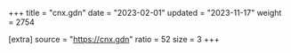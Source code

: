 +++
title = "cnx.gdn"
date = "2023-02-01"
updated = "2023-11-17"
weight = 2754

[extra]
source = "https://cnx.gdn"
ratio = 52
size = 3
+++
